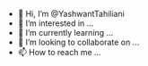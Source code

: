 - 👋 Hi, I’m @YashwantTahiliani
- 👀 I’m interested in ...
- 🌱 I’m currently learning ...
- 💞️ I’m looking to collaborate on ...
- 📫 How to reach me ...

<!---
YashwantTahiliani/YashwantTahiliani is a ✨ special ✨ repository because its `README.md` (this file) appears on your GitHub profile.
You can click the Preview link to take a look at your changes.
--->
